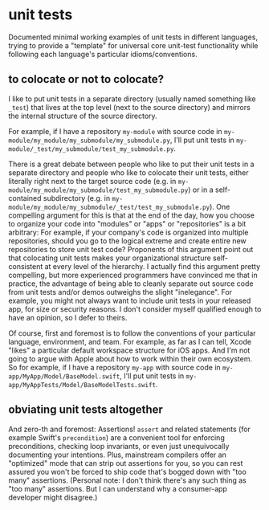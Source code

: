 # unit tests

Documented minimal working examples of unit tests in different languages,
trying to provide a "template" for universal core unit-test functionality
while following each language's particular idioms/conventions.

## to colocate or not to colocate?

I like to put unit tests in a separate directory (usually named something like `_test`)
that lives at the top level (next to the source directory) and mirrors the
internal structure of the source directory.

For example, if I have a repository `my-module` with
source code in `my-module/my_module/my_submodule/my_submodule.py`, I'll put
unit tests in `my-module/_test/my_submodule/test_my_submodule.py`.

There is a great debate between people who like to put their unit tests
in a separate directory and people who like to colocate their
unit tests, either literally right next to the target source code (e.g.
in `my-module/my_module/my_submodule/test_my_submodule.py`) or
in a self-contained subdirectory (e.g. in
`my-module/my_module/my_submodule/_test/test_my_submodule.py`).
One compelling argument for this is that at the end of the day,
how you choose to organize your code into "modules" or "apps"
or "repositories" is a bit arbitrary: For example, if your company's
code is organized into multiple repositories, should you go to the logical
extreme and create entire new repositories to store unit test code?
Proponents of this argument point out that colocating unit tests
makes your organizational structure self-consistent at every level
of the hierarchy. I actually find this argument pretty compelling,
but more experienced programmers have convinced me that in practice,
the advantage of being able to cleanly separate out source code
from unit tests and/or demos outweighs the slight "inelegance".
For example, you might not always want to include unit tests in
your released app, for size or security reasons.
I don't consider myself qualified enough to have an opinion,
so I defer to theirs.

Of course, first and foremost is to follow the conventions of your
particular language, environment, and team. For example, as far as I can tell,
Xcode "likes" a particular default workspace structure for iOS apps.
And I'm not going to argue with Apple about how to work within
their own ecosystem. So for example,
if I have a repository `my-app` with source code in
`my-app/MyApp/Model/BaseModel.swift`, I'll put unit tests in
`my-app/MyAppTests/Model/BaseModelTests.swift`.

## obviating unit tests altogether

And zero-th and foremost: Assertions! `assert` and related statements
(for example Swift's `precondition`) are a convenient tool for
enforcing preconditions, checking loop invariants, or even just
unequivocally documenting your intentions. Plus, mainstream compilers offer an
"optimized" mode that can strip out assertions for you, so you can rest
assured you won't be forced to ship code that's bogged down
with "too many" assertions. (Personal note: I don't think there's any
such thing as "too many" assertions. But I can understand why a
consumer-app developer might disagree.)

